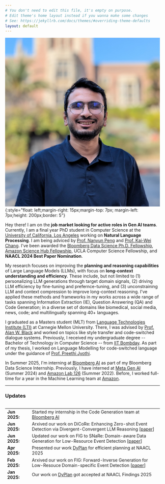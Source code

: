 ```yaml
---
# You don't need to edit this file, it's empty on purpose.
# Edit theme's home layout instead if you wanna make some changes
# See: https://jekyllrb.com/docs/themes/#overriding-theme-defaults
layout: default
---
```

![abc](vertical-ucla-pic.jpeg){:style="float: left;margin-right: 15px;margin-top: 7px; margin-left: 7px;height: 200px;border: 5"}

Hey there! I am on the **job market looking for active roles in Gen AI teams**. Currently, I am a final year PhD student in Computer Science at the [University of California, Los Angeles](https://samueli.ucla.edu/) working on **Natural Language Processing**. I am being adviced by [Prof. Nanyun Peng](https://vnpeng.net/) and [Prof. Kai-Wei Chang](http://web.cs.ucla.edu/~kwchang/). I've been awarded the [Bloomberg Data Science Ph.D. Fellowship](https://www.bloomberg.com/company/values/tech-at-bloomberg/data-science/academic-engagement-programs/data-science-ph-d-fellowship/), [Amazon Science Hub Fellowship](https://www.sciencehub.ucla.edu/2024-amazon-fellows/), UCLA Computer Science Fellowship, and **NAACL 2024 Best Paper Nomination**.

My research focuses on improving the **planning and reasoning capabilities** of Large Language Models (LLMs), with focus on **long-context understanding and efficiency**. These include, but not limited to (1) personalizing LLM generations through target domain signals, (2) driving LLM efficiency by fine-tuning and prefernce-tuning, and (3) unconstraining LLM and context compression to improve long-context reasoning. I've applied these methods and frameworks in my works across a wide range of tasks spanning Information Extraction (IE), Question Answering (QA) and Code Generation; in a diverse set of domains like biomedical, social media, news, code; and multilingually spanning 40+ languages.

I graduated as a Masters student (MLT) from [Language Technologies Institute (LTI)](https://www.lti.cs.cmu.edu/) at Carnegie Mellon University. There, I was advised by [Prof. Alan W. Black](http://www.cs.cmu.edu/~awb/) and worked on topics like style transfer and code-switched dialogue systems. Previously, I received my undergraduate degree -- Bachelor of Technology in Computer Science -- from [IIT Bombday](https://www.cse.iitb.ac.in/). As part of my thesis, I worked on Language Modelling for code-switched language under the guidance of [Prof. Preethi Jyothi](https://www.cse.iitb.ac.in/~pjyothi/).

In Summer 2025, I'm interning at [Bloomberg AI](https://www.bloomberg.com/professional/solutions/ai/) as part of my Bloomberg Data Science Internship. Previously, I have interned at [Meta Gen AI](https://ai.meta.com/meta-ai/) (Summer 2024) and [Amazon Lab 126](https://amazon.jobs/en/teams/lab126/) (Summer 2022). Before, I worked full-time for a year in the Machine Learning team at [Amazon](https://www.amazon.jobs/en/landing_pages/india-machine-learning).
<!-- I have previously interned at [Goldman Sachs](https://www.goldmansachs.com/worldwide/india/) (Summer 2017), [Philips](https://www.philips.co.in/a-w/about-philips/philips-innovation-center.html) (Summer 2016), [Edelweiss](https://www.edelweissfin.com/) (Winter 2015) and [Sportz Interactive](https://www.sportzinteractive.net/) (Summer 2015). -->

---

### **Updates**

<div style="height:250px;overflow:auto;">
<table>
<col width="100px">
<col width="650px">

<tr><td><b>Jun 2025:</b></td><td>Started my internship in the Code Generation team at <a href="https://www.bloomberg.com/professional/solutions/ai/">Bloomberg AI</a></td></tr>
<tr><td><b>Jun 2025:</b></td><td>Arxived our work on DiCoRe: Enhancing Zero-shot Event Detection via Divergent-Convergent LLM Reasoning [<a href="https://arxiv.org/pdf/2506.05128">paper</a>]</td></tr>
<tr><td><b>Jun 2025:</b></td><td>Updated our work on FIG to SNaRe: Domain-aware Data Generation for
Low-Resource Event Detection [<a href="https://arxiv.org/pdf/2502.17394v2">paper</a>]</td></tr>
<tr><td><b>Apr 2025:</b></td><td>Presented our work <a href="https://aclanthology.org/2025.findings-naacl.336.pdf">DyPlan</a> for efficient planning at NAACL 2025</td></tr>
<tr><td><b>Feb 2025:</b></td><td>Arxived our work on FIG: Forward-Inverse Generation for Low-Resouce Domain-specific Event Detection [<a href="https://arxiv.org/pdf/2502.17394">paper</a>]</td></tr>
<tr><td><b>Jan 2025:</b></td><td>Our work on <a href="https://arxiv.org/pdf/2410.23511">DyPlan</a> got accepted at NAACL Findings 2025</td></tr>
<tr><td><b>Nov 2024:</b></td><td>Presented our works <a href="https://aclanthology.org/2024.emnlp-main.720.pdf">SPEED++</a> and <a href="https://aclanthology.org/2024.emnlp-main.76.pdf">QUDSelect</a> at EMNLP 2024</td></tr>
<tr><td><b>Nov 2024:</b></td><td>Inaugrated the new <a href="https://uclanlp.github.io/nlp-seminar/">UCLA NLP Seminar Series</a> with Yufei, Ashima, and Salman</td></tr>
<tr><td><b>Oct 2024:</b></td><td>Arxived my Meta internship work on Dynamic Strategy Planning for Efficient Question Answering with Large Language Models [<a href="https://arxiv.org/pdf/2410.23511">paper</a>]</td></tr>
<tr><td><b>Oct 2024:</b></td><td>Featured in <a href="https://www.cs.ucla.edu/ucla-ph-d-tanmay-parekh-awarded-the-bloomberg-data-science-fellowship/">UCLA News</a> for the Bloomberg Data Science Ph.D. Fellowship.</td></tr>
<tr><td><b>Oct 2024:</b></td><td>Awarded the <a href="https://www.bloomberg.com/company/values/tech-at-bloomberg/data-science/academic-engagement-programs/data-science-ph-d-fellowship/">Bloomberg Data Science Ph.D. Fellowship</a> for the academic year 2025-2026</td></tr>
<tr><td><b>Sep 2024:</b></td><td>Completed my internship in the <a href="https://ai.meta.com/meta-ai/">Gen AI team at Meta</a></td></tr>
<tr><td><b>Sep 2024:</b></td><td>Two of our works on <a href="https://arxiv.org/pdf/2408.01046">QUDSelect</a> and <a href="https://arxiv.org/pdf/2410.18393">SPEED++</a> got accepted at EMNLP 2024</td></tr>
<tr><td><b>Jul 2024:</b></td><td>Arxived our work on QUDSELECT: Selective Decoding for Questions Under Discussion Parsing [<a href="https://arxiv.org/pdf/2408.01046">paper</a>]</td></tr>
<tr><td><b>Jun 2024:</b></td><td>Started my internship in the <a href="https://ai.meta.com/meta-ai/">Gen AI team at Meta</a></td></tr>
<tr><td><b>Jun 2024:</b></td><td>Gave a poster presentation for <a href="https://arxiv.org/abs/2309.08943">CLAP</a> at NAACL 2024</td></tr>
<tr><td><b>Jun 2024:</b></td><td>Gave an oral presentation for <a href="https://arxiv.org/pdf/2404.01679">SPEED</a> at NAACL 2024</td></tr>
<tr><td><b>Jun 2024:</b></td><td>Awarded the <a href="https://www.sciencehub.ucla.edu/2024-amazon-fellows/">Amazon Fellowship</a> for the academic year 2024-2025</td></tr>
<tr><td><b>May 2024:</b></td><td>Our work on <a href="https://arxiv.org/pdf/2311.09562">TextEE</a> got accepted at ACL Findings 2024</td></tr>
<tr><td><b>Mar 2024:</b></td><td>Two of my works on <a href="https://arxiv.org/abs/2309.08943">CLAP</a> and <a href="https://arxiv.org/pdf/2404.01679">SPEED</a> got accepted at NAACL 2024</td></tr>
<tr><td><b>Mar 2024:</b></td><td>Passed my Oral Qualifying Examination and became a PhD Candidate</td></tr>
<tr><td><b>Nov 2023:</b></td><td>Arxived our work on Reevaluation of Event Extraction: Past, Present, and Future Challenges [<a href="https://arxiv.org/pdf/2311.09562.pdf">paper</a>]</td></tr>
<tr><td><b>Oct 2023:</b></td><td>Serving as the <b>Program Chair</b> for the <a href="https://socalnlp.github.io/symp23/index.html">Socal NLP Symposium 2023</a> </td></tr>
<tr><td><b>Sep 2023:</b></td><td>Arxived our work on Contextual Label Projection for Cross-lingual Structure Extraction [<a href="https://arxiv.org/abs/2309.08943">paper</a>]</td></tr>
<tr><td><b>Jul 2023:</b></td><td>Presented our work on Generalizability Benchmarking Dataset for Event Argument Extraction at ACL 2023 [<a href="https://aclanthology.org/2023.acl-long.203/">paper</a>]</td></tr>
<tr><td><b>Jun 2023:</b></td><td>Completed Teaching Assistantship for 3 courses - Machine Learning, Natural Language Processing (undergrad), Natural Language Processing (graduate)</td></tr>
<tr><td><b>May 2023:</b></td><td>Our work on Generalizability Benchmarking Dataset for Event Argument Extraction accepted at ACL 2023 [<a href="https://aclanthology.org/2023.acl-long.203/">paper</a>]</td></tr>
<tr><td><b>May 2023:</b></td><td>Gave a guest lecture for the CS 263 (Natural Language Processing) class at UCLA</td></tr>
<tr><td><b>Jun 2022:</b></td><td>Started my summer internship at <a href="https://www.amazon.jobs/en/landing_pages/india-machine-learning">Amazon Alexa</a> as an Applied Scientist Intern</td></tr>
<tr><td><b>May 2022:</b></td><td>Arxived our work on Generalizability Benchmarking Dataset [<a href="https://arxiv.org/abs/2205.12505">paper</a>]</td></tr>
<tr><td><b>Apr 2022:</b></td><td>Cleared the Written Qualifying Exam (WQE) towards my PhD</td></tr>
<tr><td><b>Oct 2021:</b></td><td>Granted the <b>UCLA PhD Fellowship</b> for the first year</td></tr>
<tr><td><b>Sept 2021:</b></td><td>Started my PhD in Computer Science at UCLA</td></tr>
<tr><td><b>Aug 2021:</b></td><td>Graduated as a Masters student in Language Technologies from CMU</td></tr>
<tr><td><b>Nov 2020:</b></td><td>Presented our work on linguistic accommodation for code-switched dialogues at CoNLL '20 [<a href="https://www.aclweb.org/anthology/2020.conll-1.46/">paper</a>]</td></tr>
<tr><td><b>Aug 2020:</b></td><td>Represented CMU at the Alexa Socialbot Challenge 3 and reached the Semifinals.</td></tr>
<tr><td><b>Jul 2020:</b></td><td>Our work on politeness transfer got featured in
    <a href="https://www.cs.cmu.edu/news/could-your-computer-please-be-more-polite-thank-you">SCS CMU News</a>,
    <a href="https://techcrunch.com/2020/06/30/cmu-researchers-develop-a-an-automatic-politeness-engine-for-text-based-communications/">TechCrunch</a>,
    <a href="https://www.cnet.com/news/ai-wants-to-make-your-writing-more-polite/">CNET</a>,
    <a href="https://www.post-gazette.com/business/tech-news/2020/07/09/Carnegie-Mellon-University-Language-Technologies-automated-politeness-emails/stories/202007080139">Pittsburgh Post-Gazzette</a>,
    <a href="https://www.msn.com/en-us/news/technology/ai-save-me-from-my-rude-self-please/ar-BB16v8wc?li=BBnbcA1">MSN</a>,
    <a href="https://www.hindustantimes.com/more-lifestyle/automated-method-for-making-communications-more-polite-developed/story-bemfdrjiP08UdyPQgGJSbL.html">Hindustan Times</a>,
    <a href="https://www.axios.com/researchers-develop-polite-ai-c1fa8fdd-6615-4152-80e0-6f1fd649e315.html">Axios</a>
</td></tr>
<tr><td><b>Jul 2020:</b></td><td>Presented our work on politeness transfer at ACL '20 [<a href="https://arxiv.org/abs/2004.14257">paper</a>]</td></tr>
<tr><td><b>May 2020:</b></td><td>Reached the semifinals of the <a href="https://developer.amazon.com/alexaprize">Alexa SocialBot Challenge 2020</a></td></tr>
<tr><td><b>Aug 2019:</b></td><td>Joined the MLT program at LTI, CMU for Fall '19</td></tr>
<tr><td><b>Mar 2019:</b></td><td>Our work on Named Entity Recognition in partially and noisy labelled setting got accepted at AMLC '19</td></tr>
<tr><td><b>Nov 2018:</b></td><td>Presented our work on dual rnns to improve code-switched language models at EMNLP '18 [<a href="https://arxiv.org/abs/1809.01962">paper</a>]</td></tr>
<tr><td><b>Sep 2018:</b></td><td>Received the ISCA Student Grant</td></tr>
<tr><td><b>Sep 2018:</b></td><td>Presented our work on dual language models to improve code-switched speech recognition at Interspeech '18 [<a href="https://arxiv.org/abs/1711.01048">paper</a>]</td></tr>
<tr><td><b>Aug 2018:</b></td><td>Graduated from IIT Bombay</td></tr>
<tr><td><b>Jul 2018:</b></td><td>Started working as Applied Scientist at Amazon in the <a href="https://www.amazon.jobs/en/landing_pages/india-machine-learning">Machine Learning team</a></td></tr>
<tr><td><b>Dec 2017:</b></td><td>Invited to <a href="https://www.microsoft.com/en-us/research/lab/microsoft-research-india/">Microsoft Research India</a> to ideate and devlop Indian language technologies</td></tr>
<tr><td><b>May 2017:</b></td><td>Summer Internship at <a href="https://www.goldmansachs.com/worldwide/india/">Goldman Sachs</a></td></tr>
<tr><td><b>May 2016:</b></td><td>Summer Internship at <a href="https://www.philips.co.in/a-w/about-philips/philips-innovation-center.html">Philips Innovation Center</a></td></tr>
<tr><td><b>Dec 2015:</b></td><td>Winter Internship at <a href="https://www.edelweissfin.com/">Edelweiss</a></td></tr>
<tr><td><b>Jul 2015:</b></td><td>Secured branch change to Computer Science</td></tr>
<tr><td><b>May 2015:</b></td><td>Summer Internship at <a href="https://www.sportzinteractive.net/">Sportz Interactive</a></td></tr>
<tr><td><b>Jul 2014:</b></td><td>Joined IIT Bombay</td></tr>
